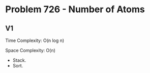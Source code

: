 # Problem 726 - Number of Atoms

## V1

Time Complexity: O(n log n)

Space Complexity: O(n)

- Stack.
- Sort.
